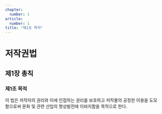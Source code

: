 ```yaml
---
chapter:
  number: 1
article:
  number: 1
title: "제1조 목적"
---
```

# 저작권법

## 제1장 총칙

### 제1조 목적

이 법은 저작자의 권리와 이에 인접하는 권리를 보호하고 저작물의 공정한 이용을 도모함으로써 문화 및 관련 산업의 향상발전에 이바지함을 목적으로 한다.
